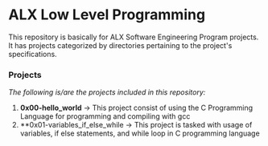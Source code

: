 # ALX Low Level Programming

This repository is basically for ALX Software Engineering Program projects. It has projects categorized by directories pertaining to the project's specifications.

### Projects
*The following is/are the projects included in this repository:*
1. **0x00-hello_world** -> This project consist of using the C Programming Language for programming and compiling with gcc
2. **0x01-variables_if_else_while -> This project is tasked with usage of variables, if else statements, and while loop in C programming language
